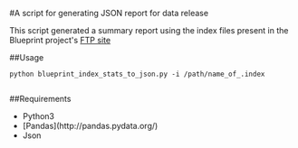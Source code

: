 #A script for generating JSON report for data release

This script generated a summary report using the index files present in the Blueprint project's [FTP site](http://ftp.ebi.ac.uk/pub/databases/blueprint/releases/current_release/homo_sapiens/)

##Usage
 <pre><code>python blueprint_index_stats_to_json.py -i /path/name_of_.index
 </pre></code>

##Requirements
<ul>
<li>Python3</li>
<li>[Pandas](http://pandas.pydata.org/)</li>
<li>Json</ul>
